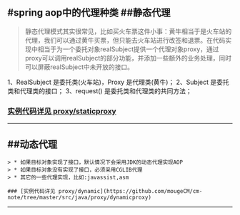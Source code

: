 #spring aop中的代理种类
##静态代理
------
> 静态代理模式其实很常见，比如买火车票这件小事：黄牛相当于是火车站的代理，我们可以通过黄牛买票，但只能去火车站进行改签和退票。在代码实现中相当于为一个委托对象realSubject提供一个代理对象proxy，通过proxy可以调用realSubject的部分功能，并添加一些额外的业务处理，同时可以屏蔽realSubject中未开放的接口。

1、RealSubject 是委托类(火车站)，Proxy 是代理类(黄牛)；
2、Subject 是委托类和代理类的接口；
3、request() 是委托类和代理类的共同方法；
### [实例代码详见 proxy/staticproxy](https://github.com/mougeCM/cm-note/tree/master/src/java/proxy/staticproxy)

------

##动态代理
------
    > * 如果目标对象实现了接口，默认情况下会采用JDK的动态代理实现AOP
    > * 如果目标对象没有实现了接口，必须采用CGLIB代理
    > * 其它的一些代理实现，比如:javassist,asm

    ### [实例代码详见 proxy/dynamic](https://github.com/mougeCM/cm-note/tree/master/src/java/proxy/dynamicproxy)
------